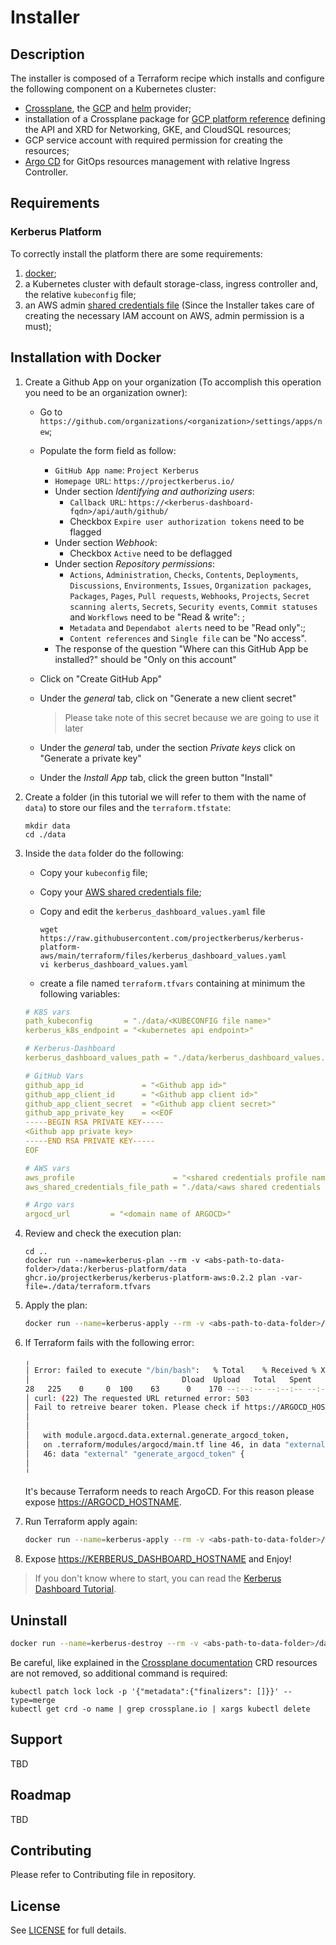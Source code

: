 # Installer

## Description

The installer is composed of a Terraform recipe which installs and configure the following component on a Kubernetes cluster:

- [Crossplane](https://github.com/crossplane/crossplane), the [GCP](https://github.com/crossplane/provider-gcp) and [helm](https://github.com/crossplane-contrib/provider-helm) provider;
- installation of a Crossplane package for [GCP platform reference](https://github.com/idallaserra/platform-ref-gcp) defining the API and XRD for Networking, GKE, and CloudSQL resources;
- GCP service account with required permission for creating the resources;
- [Argo CD](https://argoproj.github.io/projects/argo-cd) for GitOps resources management with relative Ingress Controller.


## Requirements

### Kerberus Platform

To correctly install the platform there are some requirements:

1. [docker](https://www.docker.com/);
2. a Kubernetes cluster with default storage-class, ingress controller and, the relative `kubeconfig` file;
3. an AWS admin [shared credentials file](https://docs.aws.amazon.com/cli/latest/userguide/cli-configure-files.html)  (Since the Installer takes care of creating the necessary IAM account on AWS, admin permission is a must);

## Installation with Docker

1. Create a Github App on your organization (To accomplish this operation you need to be an organization owner):

    * Go to `https://github.com/organizations/<organization>/settings/apps/new`;

    * Populate the form field as follow:

      * `GitHub App name`: `Project Kerberus`
      * `Homepage URL`: `https://projectkerberus.io/`
      * Under section *Identifying and authorizing users*: 
        * `Callback URL`: `https://<kerberus-dashboard-fqdn>/api/auth/github/`
        * Checkbox `Expire user authorization tokens` need to be flagged
      * Under section *Webhook*:
        * Checkbox `Active` need to be deflagged
      * Under section *Repository permissions*:
        * `Actions`, `Administration`, `Checks`, `Contents`, `Deployments`, `Discussions`, `Environments`, `Issues`, `Organization packages`, `Packages`, `Pages`, `Pull requests`, `Webhooks`, `Projects`, `Secret scanning alerts`, `Secrets`, `Security events`, `Commit statuses` and `Workflows` need to be "Read & write": ;
        * `Metadata` and `Dependabot alerts` need to be "Read only":;
        * `Content references` and `Single file` can be "No access".
      * The response of the question "Where can this GitHub App be installed?" should be "Only on this account"

    * Click on "Create GitHub App"

    * Under the *general* tab, click on "Generate a new client secret"

      > Please take note of this secret because we are going to use it later

    * Under the *general* tab, under the section *Private keys* click on "Generate a private key"

    * Under the *Install App* tab, click the green button "Install"

2. Create a folder (in this tutorial we will refer to them with the name of `data`) to store our files and the `terraform.tfstate`:

    ```shell
    mkdir data
    cd ./data
    ```

3. Inside the `data` folder do the following:

   * Copy your  `kubeconfig` file;

   * Copy your [AWS shared credentials file](https://docs.aws.amazon.com/cli/latest/userguide/cli-configure-files.html);

   * Copy and edit the `kerberus_dashboard_values.yaml` file
     ```shell
     wget https://raw.githubusercontent.com/projectkerberus/kerberus-platform-aws/main/terraform/files/kerberus_dashboard_values.yaml
     vi kerberus_dashboard_values.yaml
     ```

   * create a file named `terraform.tfvars` containing at minimum the following variables:

    ```yaml
    # K8S vars
    path_kubeconfig       = "./data/<KUBECONFIG file name>"
    kerberus_k8s_endpoint = "<kubernetes api endpoint>"
   
    # Kerberus-Dashboard
    kerberus_dashboard_values_path = "./data/kerberus_dashboard_values.yaml"

    # GitHub Vars 
    github_app_id             = "<Github app id>"
    github_app_client_id      = "<Github app client id>"
    github_app_client_secret  = "<Github app client secret>"
    github_app_private_key    = <<EOF
    -----BEGIN RSA PRIVATE KEY-----
    <Github app private key>
    -----END RSA PRIVATE KEY-----
    EOF
   
    # AWS vars
    aws_profile                      = "<shared credentials profile name>"
    aws_shared_credentials_file_path = "./data/<aws shared credentials file>"
   
    # Argo vars
    argocd_url         = "<domain name of ARGOCD>"
   

    ```

4. Review and check the execution plan:

    ```shell
    cd ..
    docker run --name=kerberus-plan --rm -v <abs-path-to-data-folder>/data:/kerberus-platform/data ghcr.io/projectkerberus/kerberus-platform-aws:0.2.2 plan -var-file=./data/terraform.tfvars
    ```

5. Apply the plan:

    ```bash
    docker run --name=kerberus-apply --rm -v <abs-path-to-data-folder>/data:/kerberus-platform/data ghcr.io/projectkerberus/kerberus-platform-aws:0.2.2 apply --auto-approve -var-file=./data/terraform.tfvars -state=./data/terraform.tfstate
    ```

6. If Terraform fails with the following error:
    ```bash
    ╷
    │ Error: failed to execute "/bin/bash":   % Total    % Received % Xferd  Average Speed   Time    Time     Time  Current
    │                                  Dload  Upload   Total   Spent    Left  Speed
    28   225    0     0  100    63      0    170 --:--:-- --:--:-- --:--:--   170
    │ curl: (22) The requested URL returned error: 503
    │ Fail to retreive bearer token. Please check if https://ARGOCD_HOSTNAME is a valid endpoint
    │
    │
    │   with module.argocd.data.external.generate_argocd_token,
    │   on .terraform/modules/argocd/main.tf line 46, in data "external" "generate_argocd_token":
    │   46: data "external" "generate_argocd_token" {
    │
    ╵
    ```
    It's because Terraform needs to reach ArgoCD. For this reason please expose <https://ARGOCD_HOSTNAME>.

7. Run Terraform apply again:

    ```bash
    docker run --name=kerberus-apply --rm -v <abs-path-to-data-folder>/data:/kerberus-platform/data ghcr.io/projectkerberus/kerberus-platform-aws:0.2.2 apply --auto-approve -var-file=./data/terraform.tfvars -state=./data/terraform.tfstate
    ```

8. Expose <https://KERBERUS_DASHBOARD_HOSTNAME> and Enjoy! 

> If you don't know where to start, you can read the [Kerberus Dashboard Tutorial](https://github.com/projectkerberus/kerberus-dashboard/blob/main/docs/TUTORIAL.md).

## Uninstall

```bash
docker run --name=kerberus-destroy --rm -v <abs-path-to-data-folder>/data:/kerberus-platform/data ghcr.io/projectkerberus/kerberus-platform-aws:0.2.2 destroy --auto-approve -var-file=./data/terraform.tfvars -state=./data/terraform.tfstate
```

Be careful, like explained in the [Crossplane documentation](https://crossplane.io/docs/v1.0/getting-started/install-configure.html#install-crossplane-cli) CRD resources are not removed, so additional command is required:

```shell
kubectl patch lock lock -p '{"metadata":{"finalizers": []}}' --type=merge
kubectl get crd -o name | grep crossplane.io | xargs kubectl delete
```
## Support

TBD
## Roadmap

TBD
## Contributing

Please refer to Contributing file in repository.

## License

See [LICENSE](./LICENSE) for full details.
